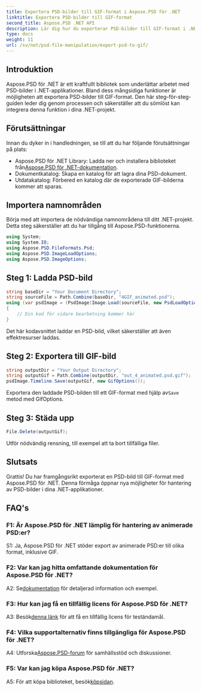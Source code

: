 ```yaml
---
title: Exportera PSD-bilder till GIF-format i Aspose.PSD för .NET
linktitle: Exportera PSD-bilder till GIF-format
second_title: Aspose.PSD .NET API
description: Lär dig hur du exporterar PSD-bilder till GIF-format i .NET med Aspose.PSD. En omfattande guide med steg-för-steg-instruktioner.
type: docs
weight: 11
url: /sv/net/psd-file-manipulation/export-psd-to-gif/
---
```

## Introduktion
Aspose.PSD för .NET är ett kraftfullt bibliotek som underlättar arbetet med PSD-bilder i .NET-applikationer. Bland dess mångsidiga funktioner är möjligheten att exportera PSD-bilder till GIF-format. Den här steg-för-steg-guiden leder dig genom processen och säkerställer att du sömlöst kan integrera denna funktion i dina .NET-projekt.
## Förutsättningar
Innan du dyker in i handledningen, se till att du har följande förutsättningar på plats:
-  Aspose.PSD för .NET Library: Ladda ner och installera biblioteket från[Aspose.PSD för .NET-dokumentation](https://reference.aspose.com/psd/net/).
- Dokumentkatalog: Skapa en katalog för att lagra dina PSD-dokument.
- Utdatakatalog: Förbered en katalog där de exporterade GIF-bilderna kommer att sparas.
## Importera namnområden
Börja med att importera de nödvändiga namnområdena till ditt .NET-projekt. Detta steg säkerställer att du har tillgång till Aspose.PSD-funktionerna.
```csharp
using System;
using System.IO;
using Aspose.PSD.FileFormats.Psd;
using Aspose.PSD.ImageLoadOptions;
using Aspose.PSD.ImageOptions;
```
## Steg 1: Ladda PSD-bild
```csharp
string baseDir = "Your Document Directory";
string sourceFile = Path.Combine(baseDir, "4GIF_animated.psd");
using (var psdImage = (PsdImage)Image.Load(sourceFile, new PsdLoadOptions() { LoadEffectsResource = true }))
{
    // Din kod för vidare bearbetning kommer här
}
```
Det här kodavsnittet laddar en PSD-bild, vilket säkerställer att även effektresurser laddas.
## Steg 2: Exportera till GIF-bild
```csharp
string outputDir = "Your Output Directory";
string outputGif = Path.Combine(outputDir, "out_4_animated.psd.gif");
psdImage.Timeline.Save(outputGif, new GifOptions());
```
 Exportera den laddade PSD-bilden till ett GIF-format med hjälp av`Save` metod med GifOptions.
## Steg 3: Städa upp
```csharp
File.Delete(outputGif);
```
Utför nödvändig rensning, till exempel att ta bort tillfälliga filer.
## Slutsats
Grattis! Du har framgångsrikt exporterat en PSD-bild till GIF-format med Aspose.PSD för .NET. Denna förmåga öppnar nya möjligheter för hantering av PSD-bilder i dina .NET-applikationer.
## FAQ's

### F1: Är Aspose.PSD för .NET lämplig för hantering av animerade PSD:er?

S1: Ja, Aspose.PSD för .NET stöder export av animerade PSD:er till olika format, inklusive GIF.

### F2: Var kan jag hitta omfattande dokumentation för Aspose.PSD för .NET?

 A2: Se[dokumentation](https://reference.aspose.com/psd/net/) för detaljerad information och exempel.

### F3: Hur kan jag få en tillfällig licens för Aspose.PSD för .NET?

 A3: Besök[denna länk](https://purchase.aspose.com/temporary-license/) för att få en tillfällig licens för teständamål.

### F4: Vilka supportalternativ finns tillgängliga för Aspose.PSD för .NET?

 A4: Utforska[Aspose.PSD-forum](https://forum.aspose.com/c/psd/34) för samhällsstöd och diskussioner.

### F5: Var kan jag köpa Aspose.PSD för .NET?

 A5: För att köpa biblioteket, besök[köpsidan](https://purchase.aspose.com/buy).